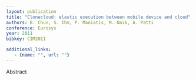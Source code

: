 ```yaml
---
layout: publication
title: "Clonecloud: elastic execution between mobile device and cloud"
authors: B. Chun, S. Ihm, P. Maniatis, M. Naik, A. Patti
conference: Eurosys
year: 2011
bibkey: CIM2011

additional_links:
   - {name: "", url: ""}
---
```

Abstract
